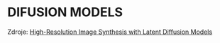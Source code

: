 # DIFUSION MODELS
Zdroje:
[High-Resolution Image Synthesis with Latent Diffusion Models](https://arxiv.org/pdf/2112.10752.pdf)
